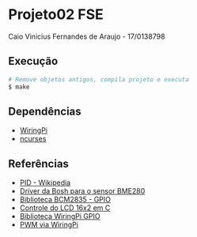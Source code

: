 # Projeto02 FSE

Caio Vinicius Fernandes de Araujo - 17/0138798

## Execução

``` bash
# Remove objetos antigos, compila projeto e executa
$ make

```

## Dependências

* [WiringPi](http://wiringpi.com/)
* [ncurses](https://invisible-island.net/ncurses/announce.html)

## Referências

- [PID - Wikipedia](https://pt.wikipedia.org/wiki/Controlador_proporcional_integral_derivativo)
- [Driver da Bosh para o sensor BME280](https://github.com/BoschSensortec/BME280_driver)
- [Biblioteca BCM2835 - GPIO](http://www.airspayce.com/mikem/bcm2835/)
- [Controle do LCD 16x2 em C](http://www.bristolwatch.com/rpi/i2clcd.htm)
- [Biblioteca WiringPi GPIO](http://wiringpi.com)
- [PWM via WiringPi](https://www.electronicwings.com/raspberry-pi/raspberry-pi-pwm-generation-using-python-and-c)
